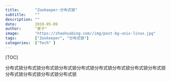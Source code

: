 ```yaml
---
title:       "Zookeeper-分布式锁"
subtitle:    ""
description: ""
date:        2019-05-09
author:      "麦子"
image:       "https://zhaohuabing.com//img/post-bg-unix-linux.jpg"
tags:        ["Zookeeper", "分布式锁"]
categories:  ["Tech" ]
---
```


[TOC]

分布式锁分布式锁分布式锁分布式锁分布式锁分布式锁分布式锁分布式锁分布式锁分布式锁分布式锁分布式锁分布式锁

